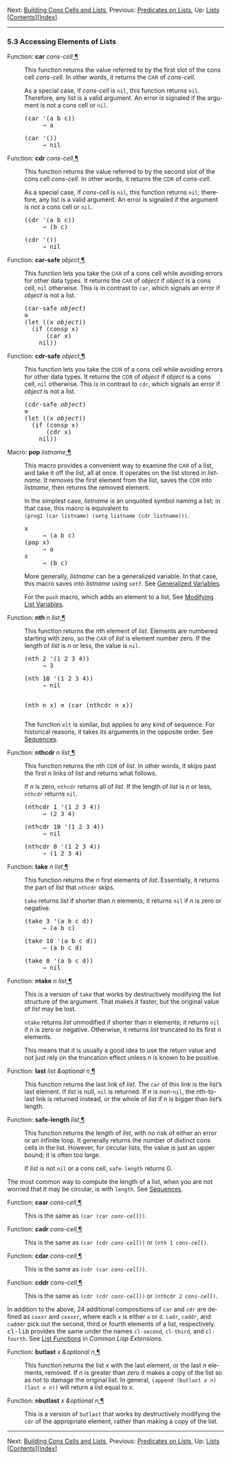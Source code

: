 <!DOCTYPE html>
<!-- saved from url=(0076)https://www.gnu.org/software/emacs/manual/html_node/elisp/List-Elements.html -->
<html><!-- Created by GNU Texinfo 7.0.3, https://www.gnu.org/software/texinfo/ --><head><meta http-equiv="Content-Type" content="text/html; charset=UTF-8">

<title>List Elements (GNU Emacs Lisp Reference Manual)</title>

<meta name="description" content="List Elements (GNU Emacs Lisp Reference Manual)">
<meta name="keywords" content="List Elements (GNU Emacs Lisp Reference Manual)">
<meta name="resource-type" content="document">
<meta name="distribution" content="global">
<meta name="Generator" content="makeinfo">
<meta name="viewport" content="width=device-width,initial-scale=1">

<link rev="made" href="mailto:bug-gnu-emacs@gnu.org">
<link rel="icon" type="image/png" href="https://www.gnu.org/graphics/gnu-head-mini.png">
<meta name="ICBM" content="42.256233,-71.006581">
<meta name="DC.title" content="gnu.org">
<style type="text/css">
@import url('/software/emacs/manual.css');
</style>
</head>

<body lang="en">
<div class="section-level-extent" id="List-Elements">
<div class="nav-panel">
<p>
Next: <a href="https://www.gnu.org/software/emacs/manual/html_node/elisp/Building-Lists.html" accesskey="n" rel="next">Building Cons Cells and Lists</a>, Previous: <a href="https://www.gnu.org/software/emacs/manual/html_node/elisp/List_002drelated-Predicates.html" accesskey="p" rel="prev">Predicates on Lists</a>, Up: <a href="https://www.gnu.org/software/emacs/manual/html_node/elisp/Lists.html" accesskey="u" rel="up">Lists</a> &nbsp; [<a href="https://www.gnu.org/software/emacs/manual/html_node/elisp/index.html#SEC_Contents" title="Table of contents" rel="contents">Contents</a>][<a href="https://www.gnu.org/software/emacs/manual/html_node/elisp/Index.html" title="Index" rel="index">Index</a>]</p>
</div>
<hr>
<h3 class="section" id="Accessing-Elements-of-Lists">5.3 Accessing Elements of Lists</h3>
<a class="index-entry-id" id="index-list-elements"></a>

<dl class="first-deffn first-defun-alias-first-deffn">
<dt class="deffn defun-alias-deffn" id="index-car"><span class="category-def">Function: </span><span><strong class="def-name">car</strong> <var class="def-var-arguments">cons-cell</var><a class="copiable-link" href="https://www.gnu.org/software/emacs/manual/html_node/elisp/List-Elements.html#index-car"> ¶</a></span></dt>
<dd><p>This function returns the value referred to by the first slot of the
cons cell <var class="var">cons-cell</var>.  In other words, it returns the <small class="sc">CAR</small> of
<var class="var">cons-cell</var>.
</p>
<p>As a special case, if <var class="var">cons-cell</var> is <code class="code">nil</code>, this function
returns <code class="code">nil</code>.  Therefore, any list is a valid argument.  An
error is signaled if the argument is not a cons cell or <code class="code">nil</code>.
</p>
<div class="example">
<div class="group"><pre class="example-preformatted">(car '(a b c))
     ⇒ a
</pre></div><div class="group"><pre class="example-preformatted">(car '())
     ⇒ nil
</pre></div></div>
</dd></dl>

<dl class="first-deffn first-defun-alias-first-deffn">
<dt class="deffn defun-alias-deffn" id="index-cdr"><span class="category-def">Function: </span><span><strong class="def-name">cdr</strong> <var class="def-var-arguments">cons-cell</var><a class="copiable-link" href="https://www.gnu.org/software/emacs/manual/html_node/elisp/List-Elements.html#index-cdr"> ¶</a></span></dt>
<dd><p>This function returns the value referred to by the second slot of the
cons cell <var class="var">cons-cell</var>.  In other words, it returns the <small class="sc">CDR</small> of
<var class="var">cons-cell</var>.
</p>
<p>As a special case, if <var class="var">cons-cell</var> is <code class="code">nil</code>, this function
returns <code class="code">nil</code>; therefore, any list is a valid argument.  An error
is signaled if the argument is not a cons cell or <code class="code">nil</code>.
</p>
<div class="example">
<div class="group"><pre class="example-preformatted">(cdr '(a b c))
     ⇒ (b c)
</pre></div><div class="group"><pre class="example-preformatted">(cdr '())
     ⇒ nil
</pre></div></div>
</dd></dl>

<dl class="first-deffn first-defun-alias-first-deffn">
<dt class="deffn defun-alias-deffn" id="index-car_002dsafe"><span class="category-def">Function: </span><span><strong class="def-name">car-safe</strong> <var class="def-var-arguments">object</var><a class="copiable-link" href="https://www.gnu.org/software/emacs/manual/html_node/elisp/List-Elements.html#index-car_002dsafe"> ¶</a></span></dt>
<dd><p>This function lets you take the <small class="sc">CAR</small> of a cons cell while avoiding
errors for other data types.  It returns the <small class="sc">CAR</small> of <var class="var">object</var> if
<var class="var">object</var> is a cons cell, <code class="code">nil</code> otherwise.  This is in contrast
to <code class="code">car</code>, which signals an error if <var class="var">object</var> is not a list.
</p>
<div class="example">
<div class="group"><pre class="example-preformatted">(car-safe <var class="var">object</var>)
≡
(let ((x <var class="var">object</var>))
  (if (consp x)
      (car x)
    nil))
</pre></div></div>
</dd></dl>

<dl class="first-deffn first-defun-alias-first-deffn">
<dt class="deffn defun-alias-deffn" id="index-cdr_002dsafe"><span class="category-def">Function: </span><span><strong class="def-name">cdr-safe</strong> <var class="def-var-arguments">object</var><a class="copiable-link" href="https://www.gnu.org/software/emacs/manual/html_node/elisp/List-Elements.html#index-cdr_002dsafe"> ¶</a></span></dt>
<dd><p>This function lets you take the <small class="sc">CDR</small> of a cons cell while
avoiding errors for other data types.  It returns the <small class="sc">CDR</small> of
<var class="var">object</var> if <var class="var">object</var> is a cons cell, <code class="code">nil</code> otherwise.
This is in contrast to <code class="code">cdr</code>, which signals an error if
<var class="var">object</var> is not a list.
</p>
<div class="example">
<div class="group"><pre class="example-preformatted">(cdr-safe <var class="var">object</var>)
≡
(let ((x <var class="var">object</var>))
  (if (consp x)
      (cdr x)
    nil))
</pre></div></div>
</dd></dl>

<dl class="first-deffn first-defmac-alias-first-deffn">
<dt class="deffn defmac-alias-deffn" id="index-pop"><span class="category-def">Macro: </span><span><strong class="def-name">pop</strong> <var class="def-var-arguments">listname</var><a class="copiable-link" href="https://www.gnu.org/software/emacs/manual/html_node/elisp/List-Elements.html#index-pop"> ¶</a></span></dt>
<dd><p>This macro provides a convenient way to examine the <small class="sc">CAR</small> of a
list, and take it off the list, all at once.  It operates on the list
stored in <var class="var">listname</var>.  It removes the first element from the list,
saves the <small class="sc">CDR</small> into <var class="var">listname</var>, then returns the removed
element.
</p>
<p>In the simplest case, <var class="var">listname</var> is an unquoted symbol naming a
list; in that case, this macro is equivalent to <code class="code">(prog1&nbsp;(car&nbsp;listname)&nbsp;(setq&nbsp;listname&nbsp;(cdr&nbsp;listname)))</code><!-- /@w -->.
</p>
<div class="example">
<pre class="example-preformatted">x
     ⇒ (a b c)
(pop x)
     ⇒ a
x
     ⇒ (b c)
</pre></div>

<p>More generally, <var class="var">listname</var> can be a generalized variable.  In that
case, this macro saves into <var class="var">listname</var> using <code class="code">setf</code>.
See <a class="xref" href="https://www.gnu.org/software/emacs/manual/html_node/elisp/Generalized-Variables.html">Generalized Variables</a>.
</p>
<p>For the <code class="code">push</code> macro, which adds an element to a list,
See <a class="xref" href="https://www.gnu.org/software/emacs/manual/html_node/elisp/List-Variables.html">Modifying List Variables</a>.
</p></dd></dl>

<dl class="first-deffn first-defun-alias-first-deffn">
<dt class="deffn defun-alias-deffn" id="index-nth"><span class="category-def">Function: </span><span><strong class="def-name">nth</strong> <var class="def-var-arguments">n list</var><a class="copiable-link" href="https://www.gnu.org/software/emacs/manual/html_node/elisp/List-Elements.html#index-nth"> ¶</a></span></dt>
<dd><a class="anchor" id="Definition-of-nth"></a><p>This function returns the <var class="var">n</var>th element of <var class="var">list</var>.  Elements
are numbered starting with zero, so the <small class="sc">CAR</small> of <var class="var">list</var> is
element number zero.  If the length of <var class="var">list</var> is <var class="var">n</var> or less,
the value is <code class="code">nil</code>.
</p>

<div class="example">
<div class="group"><pre class="example-preformatted">(nth 2 '(1 2 3 4))
     ⇒ 3
</pre></div><div class="group"><pre class="example-preformatted">(nth 10 '(1 2 3 4))
     ⇒ nil

(nth n x) ≡ (car (nthcdr n x))
</pre></div></div>

<p>The function <code class="code">elt</code> is similar, but applies to any kind of sequence.
For historical reasons, it takes its arguments in the opposite order.
See <a class="xref" href="https://www.gnu.org/software/emacs/manual/html_node/elisp/Sequence-Functions.html">Sequences</a>.
</p></dd></dl>

<dl class="first-deffn first-defun-alias-first-deffn">
<dt class="deffn defun-alias-deffn" id="index-nthcdr"><span class="category-def">Function: </span><span><strong class="def-name">nthcdr</strong> <var class="def-var-arguments">n list</var><a class="copiable-link" href="https://www.gnu.org/software/emacs/manual/html_node/elisp/List-Elements.html#index-nthcdr"> ¶</a></span></dt>
<dd><p>This function returns the <var class="var">n</var>th <small class="sc">CDR</small> of <var class="var">list</var>.  In other
words, it skips past the first <var class="var">n</var> links of <var class="var">list</var> and returns
what follows.
</p>
<p>If <var class="var">n</var> is zero, <code class="code">nthcdr</code> returns all of
<var class="var">list</var>.  If the length of <var class="var">list</var> is <var class="var">n</var> or less,
<code class="code">nthcdr</code> returns <code class="code">nil</code>.
</p>
<div class="example">
<div class="group"><pre class="example-preformatted">(nthcdr 1 '(1 2 3 4))
     ⇒ (2 3 4)
</pre></div><div class="group"><pre class="example-preformatted">(nthcdr 10 '(1 2 3 4))
     ⇒ nil
</pre></div><div class="group"><pre class="example-preformatted">(nthcdr 0 '(1 2 3 4))
     ⇒ (1 2 3 4)
</pre></div></div>
</dd></dl>

<dl class="first-deffn first-defun-alias-first-deffn">
<dt class="deffn defun-alias-deffn" id="index-take"><span class="category-def">Function: </span><span><strong class="def-name">take</strong> <var class="def-var-arguments">n list</var><a class="copiable-link" href="https://www.gnu.org/software/emacs/manual/html_node/elisp/List-Elements.html#index-take"> ¶</a></span></dt>
<dd><p>This function returns the <var class="var">n</var> first elements of <var class="var">list</var>.  Essentially,
it returns the part of <var class="var">list</var> that <code class="code">nthcdr</code> skips.
</p>
<p><code class="code">take</code> returns <var class="var">list</var> if shorter than <var class="var">n</var> elements;
it returns <code class="code">nil</code> if <var class="var">n</var> is zero or negative.
</p>
<div class="example">
<div class="group"><pre class="example-preformatted">(take 3 '(a b c d))
     ⇒ (a b c)
</pre></div><div class="group"><pre class="example-preformatted">(take 10 '(a b c d))
     ⇒ (a b c d)
</pre></div><div class="group"><pre class="example-preformatted">(take 0 '(a b c d))
     ⇒ nil
</pre></div></div>
</dd></dl>

<dl class="first-deffn first-defun-alias-first-deffn">
<dt class="deffn defun-alias-deffn" id="index-ntake"><span class="category-def">Function: </span><span><strong class="def-name">ntake</strong> <var class="def-var-arguments">n list</var><a class="copiable-link" href="https://www.gnu.org/software/emacs/manual/html_node/elisp/List-Elements.html#index-ntake"> ¶</a></span></dt>
<dd><p>This is a version of <code class="code">take</code> that works by destructively modifying
the list structure of the argument.  That makes it faster, but the
original value of <var class="var">list</var> may be lost.
</p>
<p><code class="code">ntake</code> returns <var class="var">list</var> unmodified if shorter than <var class="var">n</var>
elements; it returns <code class="code">nil</code> if <var class="var">n</var> is zero or negative.
Otherwise, it returns <var class="var">list</var> truncated to its first <var class="var">n</var>
elements.
</p>
<p>This means that it is usually a good idea to use the return value and
not just rely on the truncation effect unless <var class="var">n</var> is known to be
positive.
</p></dd></dl>

<dl class="first-deffn first-defun-alias-first-deffn">
<dt class="deffn defun-alias-deffn" id="index-last"><span class="category-def">Function: </span><span><strong class="def-name">last</strong> <var class="def-var-arguments">list &amp;optional n</var><a class="copiable-link" href="https://www.gnu.org/software/emacs/manual/html_node/elisp/List-Elements.html#index-last"> ¶</a></span></dt>
<dd><p>This function returns the last link of <var class="var">list</var>.  The <code class="code">car</code> of
this link is the list’s last element.  If <var class="var">list</var> is null,
<code class="code">nil</code> is returned.  If <var class="var">n</var> is non-<code class="code">nil</code>, the
<var class="var">n</var>th-to-last link is returned instead, or the whole of <var class="var">list</var>
if <var class="var">n</var> is bigger than <var class="var">list</var>’s length.
</p></dd></dl>

<dl class="first-deffn first-defun-alias-first-deffn">
<dt class="deffn defun-alias-deffn" id="index-safe_002dlength"><span class="category-def">Function: </span><span><strong class="def-name">safe-length</strong> <var class="def-var-arguments">list</var><a class="copiable-link" href="https://www.gnu.org/software/emacs/manual/html_node/elisp/List-Elements.html#index-safe_002dlength"> ¶</a></span></dt>
<dd><a class="anchor" id="Definition-of-safe_002dlength"></a><p>This function returns the length of <var class="var">list</var>, with no risk of either
an error or an infinite loop.  It generally returns the number of
distinct cons cells in the list.  However, for circular lists,
the value is just an upper bound; it is often too large.
</p>
<p>If <var class="var">list</var> is not <code class="code">nil</code> or a cons cell, <code class="code">safe-length</code>
returns 0.
</p></dd></dl>

<p>The most common way to compute the length of a list, when you are not
worried that it may be circular, is with <code class="code">length</code>.  See <a class="xref" href="https://www.gnu.org/software/emacs/manual/html_node/elisp/Sequence-Functions.html">Sequences</a>.
</p>
<dl class="first-deffn first-defun-alias-first-deffn">
<dt class="deffn defun-alias-deffn" id="index-caar"><span class="category-def">Function: </span><span><strong class="def-name">caar</strong> <var class="def-var-arguments">cons-cell</var><a class="copiable-link" href="https://www.gnu.org/software/emacs/manual/html_node/elisp/List-Elements.html#index-caar"> ¶</a></span></dt>
<dd><p>This is the same as <code class="code">(car (car <var class="var">cons-cell</var>))</code>.
</p></dd></dl>

<dl class="first-deffn first-defun-alias-first-deffn">
<dt class="deffn defun-alias-deffn" id="index-cadr"><span class="category-def">Function: </span><span><strong class="def-name">cadr</strong> <var class="def-var-arguments">cons-cell</var><a class="copiable-link" href="https://www.gnu.org/software/emacs/manual/html_node/elisp/List-Elements.html#index-cadr"> ¶</a></span></dt>
<dd><p>This is the same as <code class="code">(car (cdr <var class="var">cons-cell</var>))</code>
or <code class="code">(nth 1 <var class="var">cons-cell</var>)</code>.
</p></dd></dl>

<dl class="first-deffn first-defun-alias-first-deffn">
<dt class="deffn defun-alias-deffn" id="index-cdar"><span class="category-def">Function: </span><span><strong class="def-name">cdar</strong> <var class="def-var-arguments">cons-cell</var><a class="copiable-link" href="https://www.gnu.org/software/emacs/manual/html_node/elisp/List-Elements.html#index-cdar"> ¶</a></span></dt>
<dd><p>This is the same as <code class="code">(cdr (car <var class="var">cons-cell</var>))</code>.
</p></dd></dl>

<dl class="first-deffn first-defun-alias-first-deffn">
<dt class="deffn defun-alias-deffn" id="index-cddr"><span class="category-def">Function: </span><span><strong class="def-name">cddr</strong> <var class="def-var-arguments">cons-cell</var><a class="copiable-link" href="https://www.gnu.org/software/emacs/manual/html_node/elisp/List-Elements.html#index-cddr"> ¶</a></span></dt>
<dd><p>This is the same as <code class="code">(cdr (cdr <var class="var">cons-cell</var>))</code>
or <code class="code">(nthcdr 2 <var class="var">cons-cell</var>)</code>.
</p></dd></dl>

<a class="index-entry-id" id="index-caaar"></a>
<a class="index-entry-id" id="index-caadr"></a>
<a class="index-entry-id" id="index-cadar"></a>
<a class="index-entry-id" id="index-caddr"></a>
<a class="index-entry-id" id="index-cdaar"></a>
<a class="index-entry-id" id="index-cdadr"></a>
<a class="index-entry-id" id="index-cddar"></a>
<a class="index-entry-id" id="index-cdddr"></a>
<a class="index-entry-id" id="index-caaaar"></a>
<a class="index-entry-id" id="index-caaadr"></a>
<a class="index-entry-id" id="index-caadar"></a>
<a class="index-entry-id" id="index-caaddr"></a>
<a class="index-entry-id" id="index-cadaar"></a>
<a class="index-entry-id" id="index-cadadr"></a>
<a class="index-entry-id" id="index-caddar"></a>
<a class="index-entry-id" id="index-cadddr"></a>
<a class="index-entry-id" id="index-cdaaar"></a>
<a class="index-entry-id" id="index-cdaadr"></a>
<a class="index-entry-id" id="index-cdadar"></a>
<a class="index-entry-id" id="index-cdaddr"></a>
<a class="index-entry-id" id="index-cddaar"></a>
<a class="index-entry-id" id="index-cddadr"></a>
<a class="index-entry-id" id="index-cdddar"></a>
<a class="index-entry-id" id="index-cddddr"></a>
<p>In addition to the above, 24 additional compositions of <code class="code">car</code> and
<code class="code">cdr</code> are defined as <code class="code">c<var class="var">xxx</var>r</code> and <code class="code">c<var class="var">xxxx</var>r</code>,
where each <code class="code"><var class="var">x</var></code> is either <code class="code">a</code> or <code class="code">d</code>.  <code class="code">cadr</code>,
<code class="code">caddr</code>, and <code class="code">cadddr</code> pick out the second, third or fourth
elements of a list, respectively.  <samp class="file">cl-lib</samp> provides the same
under the names <code class="code">cl-second</code>, <code class="code">cl-third</code>, and
<code class="code">cl-fourth</code>.  See <a data-manual="cl" href="https://www.gnu.org/software/emacs/manual/html_node/cl/List-Functions.html#List-Functions">List Functions</a> in <cite class="cite">Common Lisp
Extensions</cite>.
</p>
<dl class="first-deffn first-defun-alias-first-deffn">
<dt class="deffn defun-alias-deffn" id="index-butlast"><span class="category-def">Function: </span><span><strong class="def-name">butlast</strong> <var class="def-var-arguments">x &amp;optional n</var><a class="copiable-link" href="https://www.gnu.org/software/emacs/manual/html_node/elisp/List-Elements.html#index-butlast"> ¶</a></span></dt>
<dd><p>This function returns the list <var class="var">x</var> with the last element,
or the last <var class="var">n</var> elements, removed.  If <var class="var">n</var> is greater
than zero it makes a copy of the list so as not to damage the
original list.  In general, <code class="code">(append (butlast <var class="var">x</var> <var class="var">n</var>)
(last <var class="var">x</var> <var class="var">n</var>))</code> will return a list equal to <var class="var">x</var>.
</p></dd></dl>

<dl class="first-deffn first-defun-alias-first-deffn">
<dt class="deffn defun-alias-deffn" id="index-nbutlast"><span class="category-def">Function: </span><span><strong class="def-name">nbutlast</strong> <var class="def-var-arguments">x &amp;optional n</var><a class="copiable-link" href="https://www.gnu.org/software/emacs/manual/html_node/elisp/List-Elements.html#index-nbutlast"> ¶</a></span></dt>
<dd><p>This is a version of <code class="code">butlast</code> that works by destructively
modifying the <code class="code">cdr</code> of the appropriate element, rather than
making a copy of the list.
</p></dd></dl>

</div>
<hr>
<div class="nav-panel">
<p>
Next: <a href="https://www.gnu.org/software/emacs/manual/html_node/elisp/Building-Lists.html">Building Cons Cells and Lists</a>, Previous: <a href="https://www.gnu.org/software/emacs/manual/html_node/elisp/List_002drelated-Predicates.html">Predicates on Lists</a>, Up: <a href="https://www.gnu.org/software/emacs/manual/html_node/elisp/Lists.html">Lists</a> &nbsp; [<a href="https://www.gnu.org/software/emacs/manual/html_node/elisp/index.html#SEC_Contents" title="Table of contents" rel="contents">Contents</a>][<a href="https://www.gnu.org/software/emacs/manual/html_node/elisp/Index.html" title="Index" rel="index">Index</a>]</p>
</div>





</body></html>
